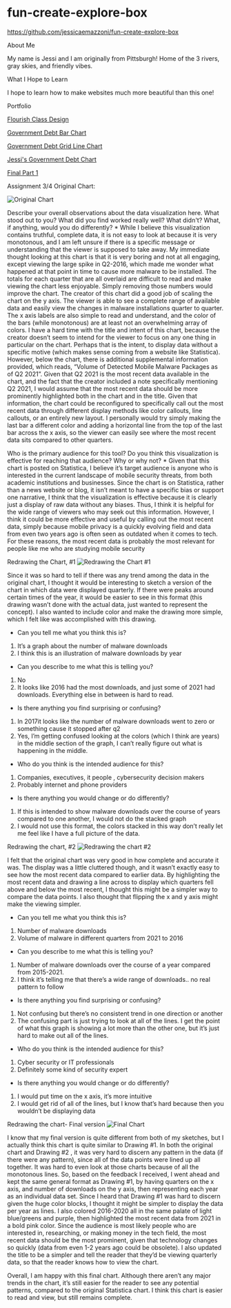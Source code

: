 # fun-create-explore-box
https://github.com/jessicaemazzoni/fun-create-explore-box

About Me

My name is Jessi and I am originally from Pittsburgh! Home of the 3 rivers, gray skies, and friendly vibes. 

What I Hope to Learn

I hope to learn how to make websites much more beautiful than this one!

Portfolio

[Flourish Class Design](https://public.flourish.studio/resources/embed.js)


[Government Debt Bar Chart](https://data.oecd.org/chart/6vsI)


[Government Debt Grid Line Chart](https://public.flourish.studio/visualisation/7690473/)

[Jessi's Government Debt Chart](https://public.flourish.studio/visualisation/7690894/)

[Final Part 1](/FinalProjectPart1.md)




Assignment 3/4
Original Chart:

![Original Chart](firstchart.png)

Describe your overall observations about the data visualization here. What stood out to you? What did you find worked really well? What didn't? What, if anything, would you do differently? *
While I believe this visualization contains truthful, complete data, it is not easy to look at because it is very monotonous, and I am left unsure if there is a specific message or understanding that the viewer is supposed to take away. 
My immediate thought looking at this chart is that it is very boring and not at all engaging, except viewing the large spike in Q2-2016, which made me wonder what happened at that point in time to cause more malware to be installed. The totals for each quarter that are all overlaid are difficult to read and make viewing the chart less enjoyable. Simply removing those numbers would improve the chart. The creator of this chart did a good job of scaling the chart on the y axis. The viewer is able to see a complete range of available data and easily view the changes in malware installations quarter to quarter. The x axis labels are also simple to read and understand, and the color of the bars (while monotonous) are at least not an overwhelming array of colors. 
I have a hard time with the title and intent of this chart, because the creator doesn’t seem to intend for the viewer to focus on any one thing in particular on the chart. Perhaps that is the intent, to display data without a specific motive (which makes sense coming from a website like Statistica). However, below the chart, there is additional supplemental information provided, which reads, “Volume of Detected Mobile Malware Packages as of Q2 2021”. Given that Q2 2021 is the most recent data available in the chart, and the fact that the creator included a note specifically mentioning Q2 2021, I would assume that the most recent data should be more prominently highlighted both in the chart and in the title. 
Given that information, the chart could be reconfigured to specifically call out the most recent data through different display methods like color callouts, line callouts, or an entirely new layout. I personally would try simply making the last bar a different color and adding a horizontal line from the top of the last bar across the x axis, so the viewer can easily see where the most recent data sits compared to other quarters. 

Who is the primary audience for this tool? Do you think this visualization is effective for reaching that audience? Why or why not? *
Given that this chart is posted on Statistica, I believe it’s target audience is anyone who is interested in the current landscape of mobile security threats, from both academic institutions and businesses. Since the chart is on Statistica, rather than a news website or blog, it isn’t meant to have a specific bias or support one narrative, I think that the visualization is effective because it is clearly just a display of raw data without any biases. Thus, I think it is helpful for the wide range of viewers who may seek out this information. However, I think it could be more effective and useful by calling out the most recent data, simply because mobile privacy is a quickly evolving field and data from even two years ago is often seen as outdated when it comes to tech. For these reasons, the most recent data is probably the most relevant for people like me who are studying mobile security



Redrawing the Chart, #1
![Redrawing the Chart #1](secondchart.jpg)
 
Since it was so hard to tell if there was any trend among the data in the original chart, I thought it would be interesting to sketch a version of the chart in which data were displayed quarterly. If there were peaks around certain times of the year, it would be easier to see in this format (this drawing wasn’t done with the actual data, just wanted to represent the concept). I also wanted to include color and make the drawing more simple, which I felt like was accomplished with this drawing.
- Can you tell me what you think this is?
1.	It’s a graph about the number of malware downloads
2.	I think this is an illustration of malware downloads by year
- Can you describe to me what this is telling you?
1.	No 
2.	It looks like 2016 had the most downloads, and just some of 2021 had downloads. Everything else in between is hard to read.
- Is there anything you find surprising or confusing?
1.	In 2017it looks like the number of malware downloads went to zero or something cause it stopped after q2
2.	Yes, I’m getting confused looking at the colors (which I think are years) in the middle section of the graph, I can’t really figure out what is happening in the middle.
- Who do you think is the intended audience for this?
1.	Companies, executives, it people , cybersecurity decision makers
2.	Probably internet and phone providers
- Is there anything you would change or do differently?
1.	If this is intended to show malware downloads over the course of years compared to one another, I would not do the stacked graph
2.	I would not use this format, the colors stacked in this way don’t really let me feel like I have a full picture of the data. 



Redrawing the chart, #2
![Redrawing the chart #2](thirdchart.jpg)
 
I felt that the original chart was very good in how complete and accurate it was. The display was a little cluttered though, and it wasn’t exactly easy to see how the most recent data compared to earlier data. By highlighting the most recent data and drawing a line across to display which quarters fell above and below the most recent, I thought this might be a simpler way to compare the data points. I also thought that flipping the x and y axis might make the viewing simpler. 
- Can you tell me what you think this is?
1.	Number of malware downloads
2.	Volume of malware in different quarters from 2021 to 2016
- Can you describe to me what this is telling you?
1.	Number of malware downloads over the course of a year compared from 2015-2021.
2.	I think it’s telling me that there’s a wide range of downloads.. no real pattern to follow
- Is there anything you find surprising or confusing?
1.	Not confusing but there’s no consistent trend in one direction or another
2.	The confusing part is just trying to look at all of the lines. I get the point of what this graph is showing a lot more than the other one, but it’s just hard to make out all of the lines.
- Who do you think is the intended audience for this?
1.	Cyber security or IT professionals
2.	Definitely some kind of security expert
- Is there anything you would change or do differently?
1.	I would put time on the x axis, it’s more intuitive
2.	I would get rid of all of the lines, but I know that’s hard because then you wouldn’t be displaying data



Redrawing the chart- Final version
![Final Chart](fourthchart.png)
 
I know that my final version is quite different from both of my sketches, but I actually think this chart is quite similar to Drawing #1. In both the original chart and Drawing #2 , it was very hard to discern any pattern in the data (if there were any pattern), since all of the data points were lined up all together. It was hard to even look at those charts because of all the monotonous lines. So, based on the feedback I received, I went ahead and kept the same general format as Drawing #1, by having quarters on the x axis, and number of downloads on the y axis, then representing each year as an individual data set. 
Since I heard that Drawing #1 was hard to discern given the huge color blocks, I thought it might be simpler to display the data per year as lines. I also colored 2016-2020 all in the same palate of light blue/greens and purple, then highlighted the most recent data from 2021 in a bold pink color. Since the audience is most likely people who are interested in, researching, or making money in the tech field, the most recent data should be the most prominent, given that technology changes so quickly (data from even 1-2 years ago could be obsolete). I also updated the title to be a simpler and tell the reader that they’d be viewing quarterly data, so that the reader knows how to view the chart.

Overall, I am happy with this final chart. Although there aren’t any major trends in the chart, it’s still easier for the reader to see any potential patterns, compared to the original Statistica chart. I think this chart is easier to read and view, but still remains complete. 
